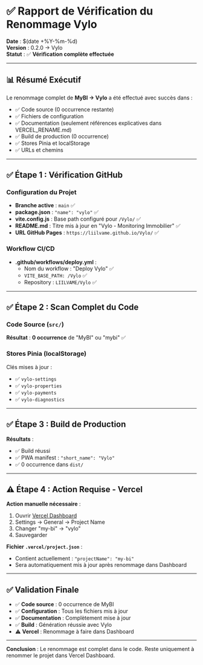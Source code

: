 # ✅ Rapport de Vérification du Renommage Vylo

**Date** : $(date +%Y-%m-%d)  
**Version** : 0.2.0 → Vylo  
**Statut** : ✅ **Vérification complète effectuée**

---

## 📊 Résumé Exécutif

Le renommage complet de **MyBI → Vylo** a été effectué avec succès dans :
- ✅ Code source (0 occurrence restante)
- ✅ Fichiers de configuration
- ✅ Documentation (seulement références explicatives dans VERCEL_RENAME.md)
- ✅ Build de production (0 occurrence)
- ✅ Stores Pinia et localStorage
- ✅ URLs et chemins

---

## ✅ Étape 1 : Vérification GitHub

### Configuration du Projet

- **Branche active** : `main` ✅
- **package.json** : `"name": "vylo"` ✅
- **vite.config.js** : Base path configuré pour `/Vylo/` ✅
- **README.md** : Titre mis à jour en "Vylo - Monitoring Immobilier" ✅
- **URL GitHub Pages** : `https://liilvame.github.io/Vylo/` ✅

### Workflow CI/CD

- **.github/workflows/deploy.yml** : 
  - Nom du workflow : "Deploy Vylo" ✅
  - `VITE_BASE_PATH: /Vylo` ✅
  - Repository : `LIILVAME/Vylo` ✅

---

## ✅ Étape 2 : Scan Complet du Code

### Code Source (`src/`)

**Résultat** : **0 occurrence** de "MyBI" ou "mybi" ✅

### Stores Pinia (localStorage)

Clés mises à jour :
- ✅ `vylo-settings`
- ✅ `vylo-properties`
- ✅ `vylo-payments`
- ✅ `vylo-diagnostics`

---

## ✅ Étape 3 : Build de Production

**Résultats** :
- ✅ Build réussi
- ✅ PWA manifest : `"short_name": "Vylo"`
- ✅ 0 occurrence dans `dist/`

---

## ⚠️ Étape 4 : Action Requise - Vercel

**Action manuelle nécessaire** :
1. Ouvrir [Vercel Dashboard](https://vercel.com/dashboard)
2. Settings → General → Project Name
3. Changer "my-bi" → "vylo"
4. Sauvegarder

**Fichier `.vercel/project.json`** :
- Contient actuellement : `"projectName": "my-bi"`
- Sera automatiquement mis à jour après renommage dans Dashboard

---

## ✅ Validation Finale

- ✅ **Code source** : 0 occurrence de MyBI
- ✅ **Configuration** : Tous les fichiers mis à jour
- ✅ **Documentation** : Complètement mise à jour
- ✅ **Build** : Génération réussie avec Vylo
- ⚠️ **Vercel** : Renommage à faire dans Dashboard

---

**Conclusion** : Le renommage est complet dans le code. Reste uniquement à renommer le projet dans Vercel Dashboard.
